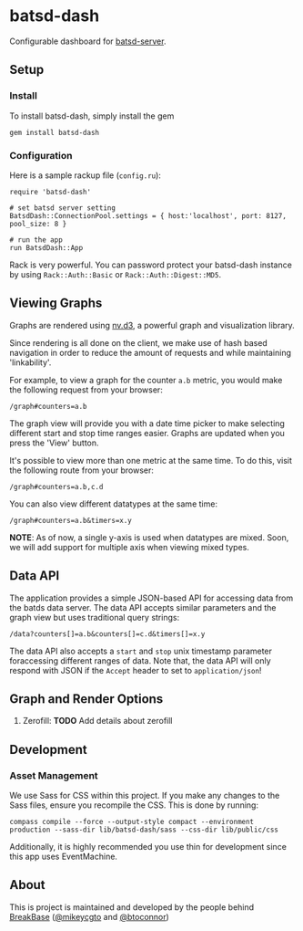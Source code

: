 batsd-dash
==========

Configurable dashboard for [batsd-server](https://github.com/noahhl/batsd).

## Setup

### Install

To install batsd-dash, simply install the gem

    gem install batsd-dash

### Configuration

Here is a sample rackup file (`config.ru`):
    
    require 'batsd-dash'

    # set batsd server setting 
    BatsdDash::ConnectionPool.settings = { host:'localhost', port: 8127, pool_size: 8 }

    # run the app 
    run BatsdDash::App

Rack is very powerful. You can password protect your batsd-dash instance 
by using `Rack::Auth::Basic` or `Rack::Auth::Digest::MD5`.

## Viewing Graphs

Graphs are rendered using [nv.d3](http://nvd3.com/), a powerful graph
and visualization library.

Since rendering is all done on the client, we make use of hash based
navigation in order to reduce the amount of requests and while 
maintaining 'linkability'.

For example, to view a graph for the counter `a.b` metric, you would make 
the following request from your browser:

    /graph#counters=a.b

The graph view will provide you with a date time picker to make selecting
different start and stop time ranges easier. Graphs are updated when you 
press the 'View' button.

It's possible to view more than one metric at the same time. To do this, 
visit the following route from your browser:

    /graph#counters=a.b,c.d

You can also view different datatypes at the same time:

    /graph#counters=a.b&timers=x.y

__NOTE__: As of now, a single y-axis is used when datatypes are mixed.
Soon, we will add support for multiple axis when viewing mixed types.

## Data API

The application provides a simple JSON-based API for accessing data from
the batds data server. The data API accepts similar parameters and the
graph view but uses traditional query strings: 

    /data?counters[]=a.b&counters[]=c.d&timers[]=x.y

The data API also accepts a `start` and `stop` unix timestamp parameter 
foraccessing different ranges of data. Note that, the data API will
only respond with JSON if the `Accept` header to set to `application/json`!

## Graph and Render Options

1. Zerofill:
   __TODO__ Add details about zerofill


## Development

### Asset Management

We use Sass for CSS within this project. If you make any changes to the Sass
files, ensure you recompile the CSS. This is done by running:
    
    compass compile --force --output-style compact --environment production --sass-dir lib/batsd-dash/sass --css-dir lib/public/css

Additionally, it is highly recommended you use thin for development since this
app uses EventMachine.

## About

This is project is maintained and developed by the people behind [BreakBase](http://breakbase.com) ([@mikeycgto](https://twitter.com/mikeycgto) and [@btoconnor](https://twitter.com/btoconnor))
